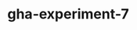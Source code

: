# gha-experiment-7
   













































 





  



  





















    







  

  






